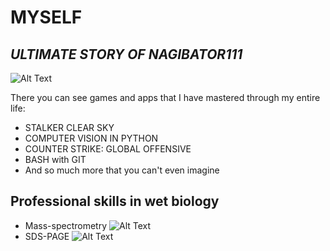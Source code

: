# MYSELF
## _ULTIMATE STORY OF NAGIBATOR111_

![Alt Text](https://media.giphy.com/media/vFKqnCdLPNOKc/giphy.gif)

There you can see games and apps that I have mastered through my entire life:
- STALKER CLEAR SKY
- COMPUTER VISION IN PYTHON
- COUNTER STRIKE: GLOBAL OFFENSIVE
- BASH with GIT
- And so much more that you can't even imagine 

## **Professional skills in wet biology**
- Mass-spectrometry
![Alt Text](https://upload.wikimedia.org/wikipedia/commons/thumb/9/9a/Early_Mass_Spectrometer_%28replica%29.jpg/1920px-Early_Mass_Spectrometer_%28replica%29.jpg)
- SDS-PAGE
![Alt Text](https://www.shutterstock.com/image-photo/different-molecular-weight-protein-band-600w-667592905.jpg)

